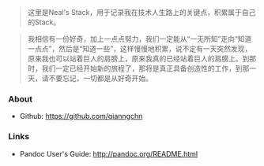 <!---title:Home-->
<!---tags:home-->

> 这里是Neal's Stack，用于记录我在技术人生路上的关键点，积累属于自己的Stack。

> 我相信有一份好奇，加上一点点努力，我们一定能从“一无所知”走向“知道一点点”，然后是“知道一些”，这样慢慢地积累，说不定有一天突然发现，原来我也可以站着巨人的肩膀上，原来我真的已经站着巨人的肩膀上。到那时，我们一定已经开始新的旅程了，那将是真正具备创造性的工作，到那一天，请不要忘记，一切都是从好奇开始。

### About
* Github: <https://github.com/qianngchn>

### Links
* Pandoc User's Guide: <http://pandoc.org/README.html>
